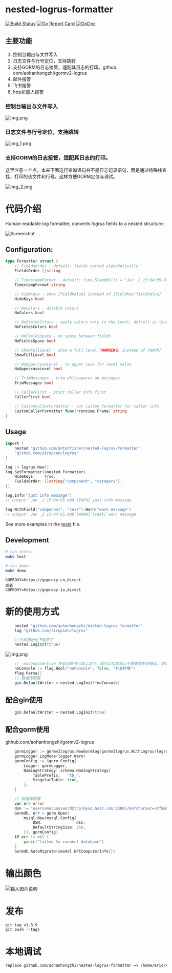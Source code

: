# nested-logrus-formatter

[![Build Status](https://travis-ci.org/antonfisher/nested-logrus-formatter.svg?branch=master)](https://travis-ci.org/antonfisher/nested-logrus-formatter)
[![Go Report Card](https://goreportcard.com/badge/github.com/antonfisher/nested-logrus-formatter)](https://goreportcard.com/report/github.com/antonfisher/nested-logrus-formatter)
[![GoDoc](https://godoc.org/github.com/antonfisher/nested-logrus-formatter?status.svg)](https://godoc.org/github.com/aohanhongzhi/nested-logrus-formatter)

## 主要功能

1. 控制台输出与文件写入
2. 日志文件与行号定位，支持跳转
2. 支持GORM的日志接管，适配其日志的打印。github. com/aohanhongzhi/gormv2-logrus
3. 邮件报警
4. 飞书报警
5. http机器人报警

### 控制台输出与文件写入

![img.png](assets/log-to-file.png)


### 日志文件与行号定位，支持跳转

![img_1.png](assets/file-number-jump.png)

### 支持GORM的日志接管，适配其日志的打印。

这里注意一个点，本来下面这行查询语句并不是日志记录语句，而是通过特殊栈查找，打印的该文件和行号，这样方便GORM定位与调试。

![img_2.png](assets/gorm-location-jump.png)


# 代码介绍

Human-readable log formatter, converts _logrus_ fields to a nested structure:

![Screenshot](https://raw.githubusercontent.com/antonfisher/nested-logrus-formatter/docs/images/demo.png)

## Configuration:

```go
type Formatter struct {
	// FieldsOrder - default: fields sorted alphabetically
	FieldsOrder []string

	// TimestampFormat - default: time.StampMilli = "Jan _2 15:04:05.000"
	TimestampFormat string

	// HideKeys - show [fieldValue] instead of [fieldKey:fieldValue]
	HideKeys bool

	// NoColors - disable colors
	NoColors bool

	// NoFieldsColors - apply colors only to the level, default is level + fields
	NoFieldsColors bool

	// NoFieldsSpace - no space between fields
	NoFieldsSpace bool

	// ShowFullLevel - show a full level [WARNING] instead of [WARN]
	ShowFullLevel bool

	// NoUppercaseLevel - no upper case for level value
	NoUppercaseLevel bool

	// TrimMessages - trim whitespaces on messages
	TrimMessages bool

	// CallerFirst - print caller info first
	CallerFirst bool

	// CustomCallerFormatter - set custom formatter for caller info
	CustomCallerFormatter func(*runtime.Frame) string
}
```

## Usage

```go
import (
	nested "github.com/antonfisher/nested-logrus-formatter"
	"github.com/sirupsen/logrus"
)

log := logrus.New()
log.SetFormatter(&nested.Formatter{
	HideKeys:    true,
	FieldsOrder: []string{"component", "category"},
})

log.Info("just info message")
// Output: Jan _2 15:04:05.000 [INFO] just info message

log.WithField("component", "rest").Warn("warn message")
// Output: Jan _2 15:04:05.000 [WARN] [rest] warn message
```

See more examples in the [tests](./tests/formatter_test.go) file.

## Development

```bash
# run tests:
make test

# run demo:
make demo
```

```
GOPROXY=https://goproxy.cn,direct
或者
GOPROXY=https://goproxy.io,direct
```

# 新的使用方式

```go
	nested "github.com/aohanhongzhi/nested-logrus-formatter"
	log "github.com/sirupsen/logrus"

    //手动初始化下就好了
    nested.LogInit(true)
```

![img.png](assets/usage.png)


```go
	// -noConsole=true 在启动命令行加上这个，就可以实现线上不需要控制台输出，本地开发需要控制台。
	noConsole := flag.Bool("noConsole", false, "开发环境")
	flag.Parse()
	// 数据库配置
	gin.DefaultWriter = nested.LogInit(*noConsole)
```


## 配合gin使用

```go
	gin.DefaultWriter = nested.LogInit(true)
```

## 配合gorm使用

github.com/aohanhongzhi/gormv2-logrus

```go
	gormLogger := gormv2logrus.NewGormlog(gormv2logrus.WithLogrus(logrus.StandardLogger()))
	gormLogger.LogMode(logger.Warn)
	gormConfig := &gorm.Config{
		Logger: gormLogger,
		NamingStrategy: schema.NamingStrategy{
			TablePrefix:   "tb_",
			SingularTable: true,
		},
	}

	// 数据库配置
	var err error
	dsn := "username:password@tcp(mysq.host.com:3306)/km?charset=utf8mb4&parseTime=True&loc=Local"
	Gormdb, err = gorm.Open(
		mysql.New(mysql.Config{
			DSN:               dsn,
			DefaultStringSize: 256,
		}), gormConfig)
	if err != nil {
		panic("failed to connect database")
	}
	Gormdb.AutoMigrate(&model.NPCComputerInfo{})
```

# 输出颜色

![输入图片说明](assets/log-color.png)

# 发布

```shell
git tag v1.3.9
git push --tags 
```

# 本地调试

```go.mod
replace github.com/aohanhongzhi/nested-logrus-formatter => /home/eric/Project/Go/nested-logrus-formatter
```